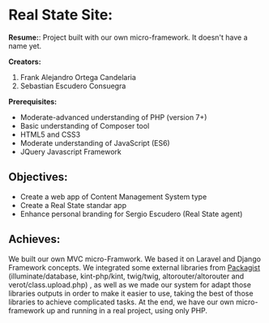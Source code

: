 
# Real State Site:
**Resume:**:
Project built with our own micro-framework. It doesn't have a name yet.

**Creators:**
1. Frank Alejandro Ortega Candelaria
2. Sebastian Escudero Consuegra

**Prerequisites:**
- Moderate-advanced understanding of PHP (version 7+)
- Basic understanding of Composer tool
- HTML5 and CSS3
- Moderate understanding of JavaScript (ES6)
- JQuery Javascript Framework

## Objectives:
* Create a web app of Content Management System type
* Create a Real State standar app
* Enhance personal branding for Sergio Escudero (Real State agent)

## Achieves:
We built our own MVC micro-Framwork. We based it on Laravel and Django Framework concepts. We integrated some external libraries from [Packagist](https://packagist.org/) (illuminate/database, kint-php/kint, twig/twig, altorouter/altorouter and verot/class.upload.php) , as well as we made our system for adapt those libraries outputs in order to make it easier to use, taking the best of those libraries to achieve complicated tasks. At the end, we have our own micro-framework up and running in a real project, using only PHP.
